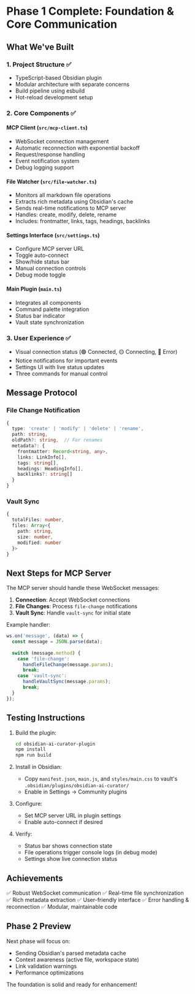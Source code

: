 # Phase 1 Complete: Foundation & Core Communication

## What We've Built

### 1. **Project Structure** ✅
- TypeScript-based Obsidian plugin
- Modular architecture with separate concerns
- Build pipeline using esbuild
- Hot-reload development setup

### 2. **Core Components** ✅

#### MCP Client (`src/mcp-client.ts`)
- WebSocket connection management
- Automatic reconnection with exponential backoff
- Request/response handling
- Event notification system
- Debug logging support

#### File Watcher (`src/file-watcher.ts`)
- Monitors all markdown file operations
- Extracts rich metadata using Obsidian's cache
- Sends real-time notifications to MCP server
- Handles: create, modify, delete, rename
- Includes: frontmatter, links, tags, headings, backlinks

#### Settings Interface (`src/settings.ts`)
- Configure MCP server URL
- Toggle auto-connect
- Show/hide status bar
- Manual connection controls
- Debug mode toggle

#### Main Plugin (`main.ts`)
- Integrates all components
- Command palette integration
- Status bar indicator
- Vault state synchronization

### 3. **User Experience** ✅
- Visual connection status (🟢 Connected, 🟡 Connecting, 🔴 Error)
- Notice notifications for important events
- Settings UI with live status updates
- Three commands for manual control

## Message Protocol

### File Change Notification
```typescript
{
  type: 'create' | 'modify' | 'delete' | 'rename',
  path: string,
  oldPath?: string,  // For renames
  metadata?: {
    frontmatter: Record<string, any>,
    links: LinkInfo[],
    tags: string[],
    headings: HeadingInfo[],
    backlinks?: string[]
  }
}
```

### Vault Sync
```typescript
{
  totalFiles: number,
  files: Array<{
    path: string,
    size: number,
    modified: number
  }>
}
```

## Next Steps for MCP Server

The MCP server should handle these WebSocket messages:

1. **Connection**: Accept WebSocket connections
2. **File Changes**: Process `file-change` notifications
3. **Vault Sync**: Handle `vault-sync` for initial state

Example handler:
```javascript
ws.on('message', (data) => {
  const message = JSON.parse(data);
  
  switch (message.method) {
    case 'file-change':
      handleFileChange(message.params);
      break;
    case 'vault-sync':
      handleVaultSync(message.params);
      break;
  }
});
```

## Testing Instructions

1. Build the plugin:
   ```bash
   cd obsidian-ai-curator-plugin
   npm install
   npm run build
   ```

2. Install in Obsidian:
   - Copy `manifest.json`, `main.js`, and `styles/main.css` to vault's `.obsidian/plugins/obsidian-ai-curator/`
   - Enable in Settings → Community plugins

3. Configure:
   - Set MCP server URL in plugin settings
   - Enable auto-connect if desired

4. Verify:
   - Status bar shows connection state
   - File operations trigger console logs (in debug mode)
   - Settings show live connection status

## Achievements

✅ Robust WebSocket communication
✅ Real-time file synchronization  
✅ Rich metadata extraction
✅ User-friendly interface
✅ Error handling & reconnection
✅ Modular, maintainable code

## Phase 2 Preview

Next phase will focus on:
- Sending Obsidian's parsed metadata cache
- Context awareness (active file, workspace state)
- Link validation warnings
- Performance optimizations

The foundation is solid and ready for enhancement!